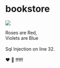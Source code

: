 # bookstore
![](https://github.com/davidCheckmarx/bookstore/workflows/cx/badge.svg)

Roses are Red, <br> Violets are Blue <br><br> Sql Injection on line 32.<br><br> :heart: :rose:
fffff
